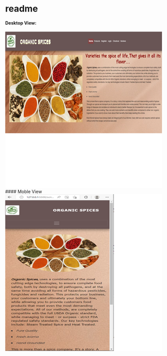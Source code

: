 # readme


#### Desktop View:
<img src="/Homepage-Desktop.png" width="500" height="500"/>
#### Moble View
<img src="/Homepage-mobile.png" width="500" height="500"/>
